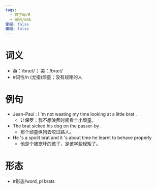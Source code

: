 ```yaml
---
tags:
  - 首字母/B
  - 级别/GRE
掌握: false
模糊: false
---
```

# 词义
- 英：/bræt/； 美：/bræt/
- #词性/n  (尤指)顽童；没有规矩的人
# 例句
- Jean-Paul : I 'm not wasting my time looking at a little brat .
	- 让保罗：我不想浪费时间看个小顽童。
- The brat sicked his dog on the passer-by .
	- 那个顽童纵狗去咬过路人。
- He 's a spoilt brat and it 's about time he learnt to behave properly
	- 他是个被宠坏的孩子，是该学些规矩了。
# 形态
- #形态/word_pl brats
